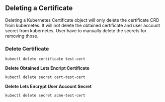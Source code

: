 ## Deleting a Certificate
Deleting a Kubernetes Certificate object will only delete the certificate CRD from kubernetes.
It will not delete the obtained certificate and user account secret from kubernetes. User have to manually delete
the secrets for removing those.

### Delete Certificate
```
kubectl delete certificate test-cert
```

**Delete Obtained Lets Encript Certificate**
```
kubectl delete secret cert-test-cert
```

**Delete Lets Encrypt User Account Secret**
```
kubectl delete secret acme-test-cert
```
